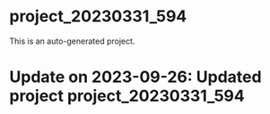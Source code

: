 # project_20230331_594

This is an auto-generated project.

# Update on 2023-09-26: Updated project project_20230331_594
